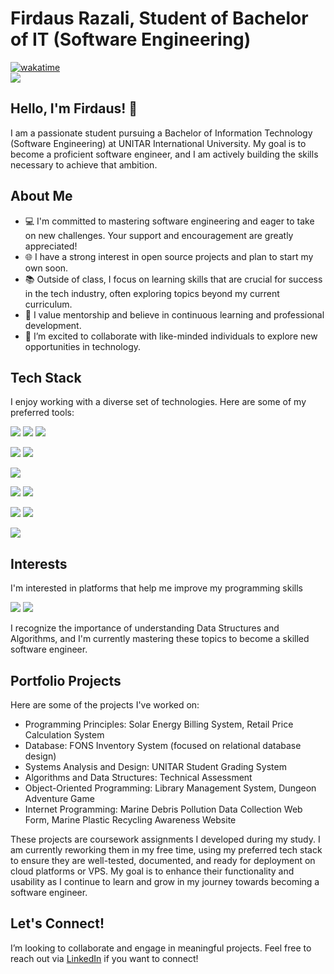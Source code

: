 <!-- <img src="sources/images/myAvatar.png" alt="I love this to be my avatar!" width="200"> -->

# Firdaus Razali, Student of Bachelor of IT (Software Engineering)
[![wakatime](https://wakatime.com/badge/user/018d3aef-9bb9-4b77-9e7d-2bbcd4a6389d.svg)](https://wakatime.com/@018d3aef-9bb9-4b77-9e7d-2bbcd4a6389d)  
<a href="https://www.linkedin.com/in/muhamadfirdausmohdrazali/"><img src="https://img.shields.io/badge/LinkedIn-0077B5?style=for-the-badge&logo=linkedin&logoColor=white"></a>


## Hello, I'm Firdaus! 👋
I am a passionate student pursuing a Bachelor of Information Technology (Software Engineering) at UNITAR International University. My goal is to become a proficient software engineer, and I am actively building the skills necessary to achieve that ambition.

## About Me
- 💻 I'm committed to mastering software engineering and eager to take on new challenges. Your support and encouragement are greatly appreciated!
- 🌐 I have a strong interest in open source projects and plan to start my own soon.
- 📚 Outside of class, I focus on learning skills that are crucial for success in the tech industry, often exploring topics beyond my current curriculum.
- 🌱 I value mentorship and believe in continuous learning and professional development.
- 🤝 I’m excited to collaborate with like-minded individuals to explore new opportunities in technology.

## Tech Stack
I enjoy working with a diverse set of technologies. Here are some of my preferred tools:

<!-- <img src=""> -->
<!-- html, css, js -->
<img src="https://img.shields.io/badge/HTML5-E34F26?style=for-the-badge&logo=html5&logoColor=white"> <img src="https://img.shields.io/badge/CSS3-E34F26?style=for-the-badge&logo=css3&logoColor=white"> <img src="https://img.shields.io/badge/JavaScript-E34F26?style=for-the-badge&logo=javascript&logoColor=white">

<!-- php, java -->
<img src="https://img.shields.io/badge/PHP-777BB4?style=for-the-badge&logo=php&logoColor=white"> <img src="https://img.shields.io/badge/Java-777BB4?style=for-the-badge&logo=openjdk&logoColor=white"> <!-- <img src="https://img.shields.io/badge/Python-777BB4?style=for-the-badge&logo=python&logoColor=white"> -->

<!-- mysql -->
<img src="https://img.shields.io/badge/MySQL-005C84?style=for-the-badge&logo=mysql&logoColor=white">

<!-- git, github -->
<img src="https://img.shields.io/badge/GIT-fbff8f?style=for-the-badge&logo=git&logoColor=black"> <img src="https://img.shields.io/badge/GitHub-fbff8f?style=for-the-badge&logo=github&logoColor=black">

<!-- intellij idea, pycharm, vscode -->
<img src="https://img.shields.io/badge/IntelliJ_IDEA-0078D4.svg?style=for-the-badge&logo=intellij-idea&logoColor=white"> <img src="https://img.shields.io/badge/Visual_Studio_Code-0078D4?style=for-the-badge&logo=visual%20studio%20code&logoColor=white">

<!-- figma -->
<img src="https://img.shields.io/badge/Figma-67ff38?style=for-the-badge&logo=figma&logoColor=black">

## Interests
I'm interested in platforms that help me improve my programming skills

<img src="https://img.shields.io/badge/-LeetCode-FFA116?style=for-the-badge&logo=LeetCode&logoColor=black"> <img src="https://img.shields.io/badge/-Hackerrank-2EC866?style=for-the-badge&logo=HackerRank&logoColor=white">

I recognize the importance of understanding Data Structures and Algorithms, and I'm currently mastering these topics to become a skilled software engineer.

## Portfolio Projects
Here are some of the projects I've worked on:
- Programming Principles: Solar Energy Billing System, Retail Price Calculation System
- Database: FONS Inventory System (focused on relational database design)
- Systems Analysis and Design: UNITAR Student Grading System
- Algorithms and Data Structures: Technical Assessment
- Object-Oriented Programming: Library Management System, Dungeon Adventure Game
- Internet Programming: Marine Debris Pollution Data Collection Web Form, Marine Plastic Recycling Awareness Website

These projects are coursework assignments I developed during my study. I am currently reworking them in my free time, using my preferred tech stack to ensure they are well-tested, documented, and ready for deployment on cloud platforms or VPS. My goal is to enhance their functionality and usability as I continue to learn and grow in my journey towards becoming a software engineer.

## Let's Connect!
I’m looking to collaborate and engage in meaningful projects. Feel free to reach out via [LinkedIn](https://www.linkedin.com/in/muhamadfirdausmohdrazali/) if you want to connect!
